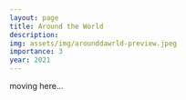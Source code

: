 ```yaml
---
layout: page
title: Around the World
description: 
img: assets/img/arounddawrld-preview.jpeg
importance: 3
year: 2021
---
```


moving here...
